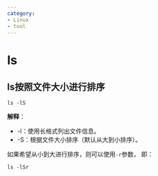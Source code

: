 ```yaml
---
category: 
- Linux
- tool
---
```



# ls

## ls按照文件大小进行排序

```shell
ls -lS
```

**解释**：
- -l：使用长格式列出文件信息。
- -S：根据文件大小排序（默认从大到小排序）。

如果希望从小到大进行排序，则可以使用```-r```参数， 即：

```shell
ls -lSr
```
